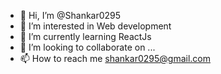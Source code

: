 - 👋 Hi, I’m @Shankar0295
- 👀 I’m interested in Web development
- 🌱 I’m currently learning ReactJs
- 💞️ I’m looking to collaborate on ...
- 📫 How to reach me shankar0295@gmail.com

<!---
Shankar0295/Shankar0295 is a ✨ special ✨ repository because its `README.md` (this file) appears on your GitHub profile.
You can click the Preview link to take a look at your changes.
--->
